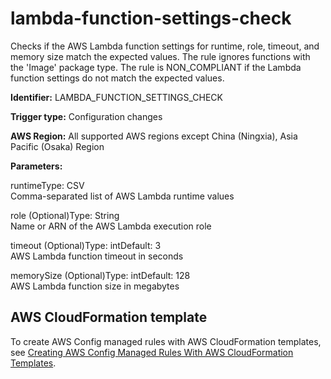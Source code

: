 # lambda\-function\-settings\-check<a name="lambda-function-settings-check"></a>

Checks if the AWS Lambda function settings for runtime, role, timeout, and memory size match the expected values\. The rule ignores functions with the 'Image' package type\. The rule is NON\_COMPLIANT if the Lambda function settings do not match the expected values\.

**Identifier:** LAMBDA\_FUNCTION\_SETTINGS\_CHECK

**Trigger type:** Configuration changes

**AWS Region:** All supported AWS regions except China \(Ningxia\), Asia Pacific \(Osaka\) Region

**Parameters:**

runtimeType: CSV  
Comma\-separated list of AWS Lambda runtime values

role \(Optional\)Type: String  
Name or ARN of the AWS Lambda execution role

timeout \(Optional\)Type: intDefault: 3  
AWS Lambda function timeout in seconds

memorySize \(Optional\)Type: intDefault: 128  
AWS Lambda function size in megabytes

## AWS CloudFormation template<a name="w79aac11c32c17b9d367c15"></a>

To create AWS Config managed rules with AWS CloudFormation templates, see [Creating AWS Config Managed Rules With AWS CloudFormation Templates](aws-config-managed-rules-cloudformation-templates.md)\.